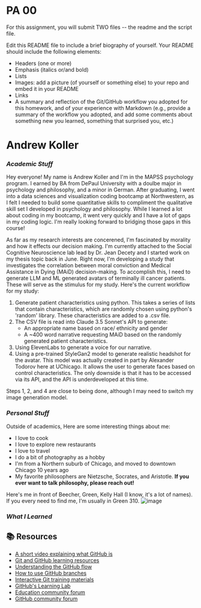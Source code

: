 # PA 00

For this assignment, you will submit TWO files -- the readme and the script file. 


Edit this README file to include a brief biography of yourself. Your README should include the following elements:
* Headers (one or more)
* Emphasis (italics or/and bold)
* Lists
* Images: add a picture (of yourself or something else) to your repo and embed it in your README
* Links
* A summary and reflection of the Git/GitHub workflow you adopted for this homework, and of your experience with Markdown (e.g., provide a summary of the workflow you adopted, and add some comments about something new you learned, something that surprised you, etc.)

# Andrew Koller
### *Academic Stuff* 

Hey everyone! My name is Andrew Koller and I'm in the MAPSS psychology program. I earned by BA from DePaul University with a doulbe major in psychology and philosophy, and a minor in German. After graduating, I went into a data sciences and visualization coding bootcamp at Northwestern, as I felt I needed to build some quantitative skills to compliment the qualitative skill set I developed in psychology and philosophy. While I learned a lot about coding in my bootcamp, it went very quickly and I have a lot of gaps in my coding logic. I'm really looking forward to bridging those gaps in this course! 

As far as my research interests are concerened, I'm fascinated by morality and how it effects our decision making. I'm currently attached to the Social Cognitive Neuroscience lab lead by Dr. Jean Decety and I started work on my thesis topic back in June. Right now, I'm developing a study that investigates the correlation between moral conviction and Medical Assistance in Dying (MAiD) decision-making. To accomplish this, I need to generate LLM and ML generated avatars of terminally ill cancer patients. These will serve as the stimulus for my study. Here's the current workflow for my study:

1. Generate patient characteristics using python. This takes a series of lists that contain characteristics, which are randomly chosen using python's 'random' library. These characteristics are added to a .csv file.
2. The CSV file is read into Claude 3.5 Sonnet's API to generate:
    - An appropriate name based on race/ ethnicity and gender
    - A ~400 word narrative requesting MAiD based on the randomly generated patient characteristics. 
3. Using ElevenLabs to generate a voice for our narrative.
4. Using a pre-trained StyleGan2 model to generate realistic headshot for the avatar. This model was actually created in part by Alexander Todorov here at UChicago. It allows the user to generate faces based on control characteristics. The only downside is that it has to be accessed via its API, and the API is underdeveloped at this time. 

Steps 1, 2, and 4 are close to being done, although I may need to switch my image generation model. 
<br>

### *Personal Stuff* ###
Outside of academics, Here are some interesting things about me:
- I love to cook
- I love to explore new restaurants 
- I love to travel
- I do a bit of photography as a hobby
- I'm from a Northern suburb of Chicago, and moved to downtown Chicago 10 years ago
- My favorite philosophers are Nietzsche, Socrates, and Aristotle. **If you ever want to talk philosophy, please reach out!**

Here's me in front of Beecher, Green, Kelly Hall (I know, it's a lot of names). If you every need to find me, I'm usually in Green 310.
![image](IMG_0096.jpeg)
<br>

### *What I Learned* ###



## 📚  Resources 
* [A short video explaining what GitHub is](https://www.youtube.com/watch?v=w3jLJU7DT5E&feature=youtu.be) 
* [Git and GitHub learning resources](https://docs.github.com/en/github/getting-started-with-github/git-and-github-learning-resources) 
* [Understanding the GitHub flow](https://guides.github.com/introduction/flow/)
* [How to use GitHub branches](https://www.youtube.com/watch?v=H5GJfcp3p4Q&feature=youtu.be)
* [Interactive Git training materials](https://githubtraining.github.io/training-manual/#/01_getting_ready_for_class)
* [GitHub's Learning Lab](https://github.com/apps/github-learning-lab)
* [Education community forum](https://education.github.community/)
* [GitHub community forum](https://github.community/)
